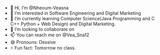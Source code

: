 - 👋 Hi, I’m @Nheoum-Veasna
- 👀 I’m interested in Software Engineering and Digital Marketing 
- 🌱 I’m currently learning Computer Science(Java Programming and C C++ Python + Web Design) and Digital Marketing.
- 💞️ I’m looking to collaborate on 
- 📫 You can reach me on @Vea_Sna12 
- 😄 Pronouns: Dessive 
- ⚡ Fun fact: Tomorrow no class.

